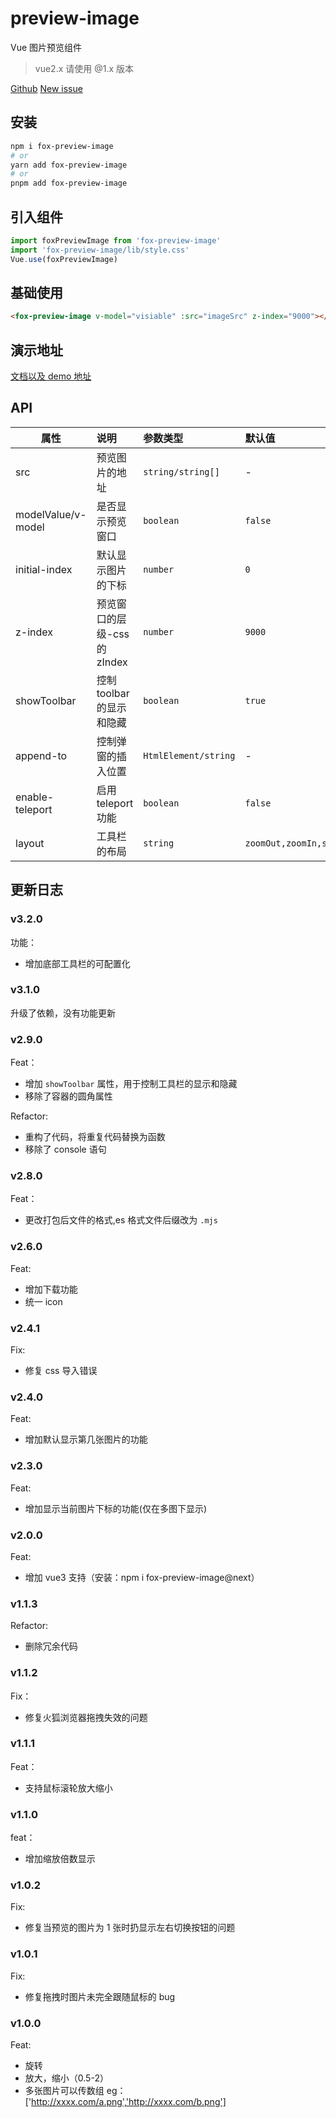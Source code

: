 # preview-image

Vue 图片预览组件

> vue2.x 请使用 @1.x 版本

[Github](https://github.com/GuoJikun/preview-image)
[New issue](https://github.com/GuoJikun/preview-image/issues/new)

## 安装

```bash
npm i fox-preview-image
# or
yarn add fox-preview-image
# or
pnpm add fox-preview-image
```

## 引入组件

```js
import foxPreviewImage from 'fox-preview-image'
import 'fox-preview-image/lib/style.css'
Vue.use(foxPreviewImage)
```

## 基础使用

```html
<fox-preview-image v-model="visiable" :src="imageSrc" z-index="9000"></fox-preview-image>
```

## 演示地址

[文档以及 demo 地址](https://docs.jikun.dev/components/preview-image.html)

## API

| 属性               | 说明                         | 参数类型          | 默认值  |
| ------------------ | :--------------------------- | :---------------- | :------ |
| src                | 预览图片的地址               | `string/string[]` | -       |
| modelValue/v-model | 是否显示预览窗口             | `boolean`         | `false` |
| initial-index      | 默认显示图片的下标           | `number`          | `0`     |
| z-index            | 预览窗口的层级-css 的 zIndex | `number`          | `9000`  |
| showToolbar        | 控制 toolbar 的显示和隐藏    | `boolean`         | `true`  |
| append-to        | 控制弹窗的插入位置    | `HtmlElement/string`         | -  |
| enable-teleport     | 启用 teleport 功能     | `boolean`         | `false`  |
| layout | 工具栏的布局 | `string` | `zoomOut,zoomIn,scale,position,rotateLeft,rotateRight,download`|

## 更新日志

### v3.2.0

功能：

-   增加底部工具栏的可配置化

### v3.1.0

升级了依赖，没有功能更新

### v2.9.0

Feat：

-   增加 `showToolbar` 属性，用于控制工具栏的显示和隐藏
-   移除了容器的圆角属性

Refactor:

-   重构了代码，将重复代码替换为函数
-   移除了 console 语句

### v2.8.0

Feat：

-   更改打包后文件的格式,es 格式文件后缀改为 `.mjs`

### v2.6.0

Feat:

-   增加下载功能
-   统一 icon

### v2.4.1

Fix:

-   修复 css 导入错误

### v2.4.0

Feat:

-   增加默认显示第几张图片的功能

### v2.3.0

Feat:

-   增加显示当前图片下标的功能(仅在多图下显示)

### v2.0.0

Feat:

-   增加 vue3 支持（安装：npm i fox-preview-image@next）

### v1.1.3

Refactor:

-   删除冗余代码

### v1.1.2

Fix：

-   修复火狐浏览器拖拽失效的问题

### v1.1.1

Feat：

-   支持鼠标滚轮放大缩小

### v1.1.0

feat：

-   增加缩放倍数显示

### v1.0.2

Fix:

-   修复当预览的图片为 1 张时扔显示左右切换按钮的问题

### v1.0.1

Fix:

-   修复拖拽时图片未完全跟随鼠标的 bug

### v1.0.0

Feat:

-   旋转
-   放大，缩小（0.5-2）
-   多张图片可以传数组 eg：['http://xxxx.com/a.png','http://xxxx.com/b.png']

